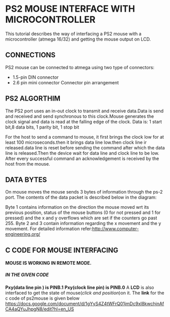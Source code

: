 # PS2 MOUSE INTERFACE WITH MICROCONTROLLER 
This tutorial describes the way of interfacing a PS2 mouse with a microcontroller
(atmega 16/32) and getting the mouse output on LCD.
## CONNECTIONS


PS2 mouse can be connected to atmega using two type of connectors:
- 1.5-pin DIN connector
- 2.6 pin mini connector
Connector pin arrangement


## PS2 ALGORTHIM
The PS2 port uses an in-out clock to transmit and receive data.Data is send and
received and send synchronous to this clock.Mouse generates the clock signal and
data is read at the falling edge of the clock.
Data is: 1 start bit,8 data bits, 1 parity bit, 1 stop bit



For the host to send a command to mouse, it first brings the clock low for at least
100 microseconds.then it brings data line low.then clock line ir released.data line is
reset before sending the command after which the data line is released.Then the
device wait for data line and clock line to be low. After every successful command
an acknowledgement is received by the host from the mouse. 

## DATA BYTES
On mouse moves the mouse sends 3 bytes of information through the ps-2 port.
The contents of the data packet is described below in the diagram: 


Byte 1 contains information on the direction the mouse moved wrt its previous
position, status of the mouse buttons (0 for not pressed and 1 for pressed) and the x
and y overflows which are set if the counters go past 255. Byte 2 and 3 contain
information regarding the x movement and the y movement.
For detailed information refer:http://www.computer-engineering.org/

## C CODE FOR MOUSE INTERFACING
#### MOUSE IS WORKING IN REMOTE MODE.
##### IN THE GIVEN CODE 
__Pxy(data line pin ) is PINB.1__
__Pxy(clock line pin) is PINB.0__
A __LCD__ is also interfaced to get the state of mouse(_click and position_)on it.
The __link__ for the c code of ps2mouse is given below
https://docs.google.com/document/d/1gYyS4Z4tWFrQ01jmDc9xl8kwchjnAfCA4aQYuJhpgN8/edit?hl=en_US
